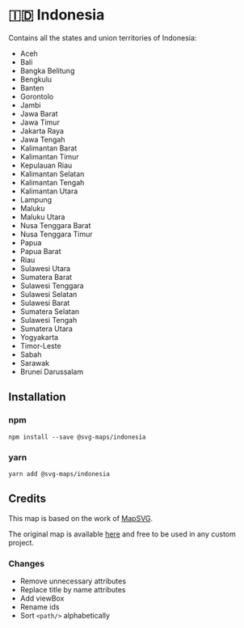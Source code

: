 # 🇮🇩 Indonesia

Contains all the states and union territories of Indonesia:
* Aceh
* Bali
* Bangka Belitung
* Bengkulu
* Banten
* Gorontolo
* Jambi
* Jawa Barat
* Jawa Timur
* Jakarta Raya
* Jawa Tengah
* Kalimantan Barat
* Kalimantan Timur
* Kepulauan Riau
* Kalimantan Selatan
* Kalimantan Tengah
* Kalimantan Utara
* Lampung
* Maluku
* Maluku Utara
* Nusa Tenggara Barat
* Nusa Tenggara Timur
* Papua
* Papua Barat
* Riau
* Sulawesi Utara
* Sumatera Barat
* Sulawesi Tenggara
* Sulawesi Selatan
* Sulawesi Barat
* Sumatera Selatan
* Sulawesi Tengah
* Sumatera Utara
* Yogyakarta
* Timor-Leste
* Sabah
* Sarawak
* Brunei Darussalam

## Installation

### npm

`npm install --save @svg-maps/indonesia`

### yarn

`yarn add @svg-maps/indonesia`

## Credits

This map is based on the work of [MapSVG](https://mapsvg.com).

The original map is available [here](https://mapsvg.com/maps/indonesia) and free to be used in any custom project.

### Changes

* Remove unnecessary attributes
* Replace title by name attributes
* Add viewBox
* Rename ids
* Sort `<path/>` alphabetically
